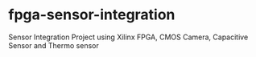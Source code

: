 # fpga-sensor-integration
Sensor Integration Project using Xilinx FPGA, CMOS Camera, Capacitive Sensor and Thermo sensor
